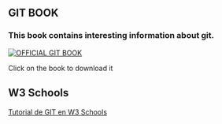 ## GIT BOOK

### This book contains interesting information about git.

<a href = "https://git-scm.com/book/en/v2">
  <img src = "https://git-scm.com/images/progit2.png" alt = "OFFICIAL GIT BOOK">
</a>

<p>Click on the book to download it</p>

## W3 Schools
<a href = "https://www.w3schools.com/git/default.asp">
  Tutorial de GIT en W3 Schools
</a>
